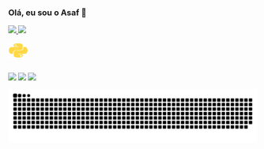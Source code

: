 ### Olá, eu sou o Asaf 👋

<!--
**AsafViana/AsafViana** is a ✨ _special_ ✨ repository because its `README.md` (this file) appears on your GitHub profile.

Here are some ideas to get you started:

- 🔭 Eu atualmente trabalho no Back-end
- 🌱 Estou estudando Python
- 📫 Como chegar até mim: Instagram-@asafaraujo
- ⚡ Curiosidades: Faço desenhos digitai e sou tecladista
-->
<div>
  <a href="https://github.com/AsafViana">
  <img height="180em" src="https://github-readme-stats.vercel.app/api?username=AsafViana&show_icons=true&theme=onedark&include_all_commits=true&count_private=true"/>
  <img height="180em" src="https://github-readme-stats.vercel.app/api/top-langs/?username=AsafViana&layout=compact&langs_count=7&theme=onedark"/>
</div>

<div style="display: inline_block"><br>
  <img align="center" alt="Asaf-Python" height="30" width="40" src="https://github.com/devicons/devicon/blob/master/icons/python/python-plain.svg">
</div>
  
  ##
  
<div> 
  <a href="https://instagram.com/asafaraujo" target="_blank"><img src="https://img.shields.io/badge/-Instagram-%23E4405F?style=for-the-badge&logo=instagram&logoColor=white" target="_blank"></a> 
  <a href = "mailto:asaff.viana@gmail.com"><img src="https://img.shields.io/badge/-Gmail-%23333?style=for-the-badge&logo=gmail&logoColor=white" target="_blank"></a>
  <a href="https://www.linkedin.com/in/asaf-araujo" target="_blank"><img src="https://img.shields.io/badge/-LinkedIn-%230077B5?style=for-the-badge&logo=linkedin&logoColor=white" target="_blank"></a> 
 
  ![Snake animation](https://github.com/AsafViana/AsafViana/blob/output/github-contribution-grid-snake.svg)
 
</div>

